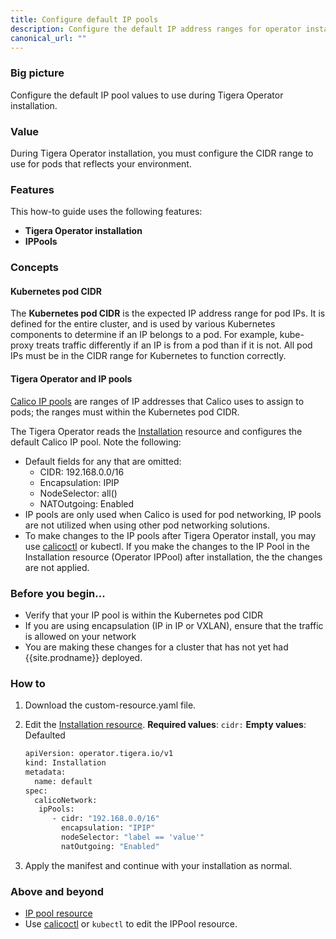 ```yaml
---
title: Configure default IP pools
description: Configure the default IP address ranges for operator installation. 
canonical_url: ""
---
```


### Big picture

Configure the default IP pool values to use during Tigera Operator installation.

### Value

During Tigera Operator installation, you must configure the CIDR range to use for pods that reflects your environment. 

### Features

This how-to guide uses the following features: 

- **Tigera Operator installation**
- **IPPools**

### Concepts

#### Kubernetes pod CIDR

The **Kubernetes pod CIDR** is the expected IP address range for pod IPs.  It is defined for the entire cluster, and is used by various Kubernetes components to determine if an IP belongs to a pod. For example, kube-proxy treats traffic differently if an IP is from a pod than if it is not. All pod IPs must be in the CIDR range for Kubernetes to function correctly.

#### Tigera Operator and IP pools

[Calico IP pools]({{site.baseurl}}/reference/resources/ippool) are ranges of IP addresses that Calico uses to assign to pods; the ranges must within the Kubernetes pod CIDR. 

The Tigera Operator reads the [Installation]({{site.baseurl}}/reference/installation/api#operator.tigera.io/v1.Installation)
resource and configures the default Calico IP pool. Note the following:

- Default fields for any that are omitted:
  - CIDR: 192.168.0.0/16
  - Encapsulation: IPIP
  - NodeSelector: all()
  - NATOutgoing: Enabled
- IP pools are only used when Calico is used for pod networking, IP pools are not utilized when using other pod networking solutions. 
- To make changes to the IP pools after Tigera Operator install, you may use [calicoctl]({{site.baseurl}}/reference/calicoctl/) or kubectl. If you make the changes to the IP Pool in the Installation resource (Operator IPPool) after installation, the the changes are not applied.

### Before you begin...

- Verify that your IP pool is within the Kubernetes pod CIDR
- If you are using encapsulation (IP in IP or VXLAN), ensure that the traffic is allowed on your network
- You are making these changes for a cluster that has not yet had {{site.prodname}} deployed.

### How to

1. Download the custom-resource.yaml file. 

1. Edit the [Installation resource]({{site.baseurl}}/reference/installation/api#operator.tigera.io/v1.Installation).
   **Required values**: `cidr:` **Empty values**: Defaulted 

    ```bash
    apiVersion: operator.tigera.io/v1
    kind: Installation
    metadata:
      name: default
    spec:
      calicoNetwork:
       ipPools:
          - cidr: "192.168.0.0/16"
            encapsulation: "IPIP"
            nodeSelector: "label == 'value'"
            natOutgoing: "Enabled"
     ```

1. Apply the manifest and continue with your installation as normal.

### Above and beyond

- [IP pool resource]({{site.baseurl}}/reference/resources/ippool)
- Use [calicoctl]({{site.baseurl}}/reference/calicoctl/) or `kubectl` to edit the IPPool resource.
